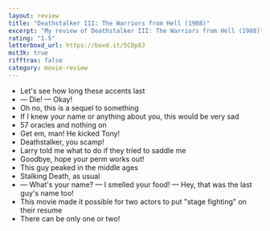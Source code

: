 ```yaml
---
layout: review
title: "Deathstalker III: The Warriors from Hell (1988)"
excerpt: "My review of Deathstalker III: The Warriors from Hell (1988)"
rating: "1.5"
letterboxd_url: https://boxd.it/5CDp8J
mst3k: true
rifftrax: false
category: movie-review
---
```


- Let's see how long these accents last
- — Die! — Okay!
- Oh no, this is a sequel to something
- If I knew your name or anything about you, this would be very sad
- 57 oracles and nothing on
- Get em, man! He kicked Tony!
- Deathstalker, you scamp!
- Larry told me what to do if they tried to saddle me
- Goodbye, hope your perm works out!
- This guy peaked in the middle ages
- Stalking Death, as usual
- — What's your name? — I smelled your food! — Hey, that was the last guy's name too!
- This movie made it possible for two actors to put "stage fighting" on their resume
- There can be only one or two!
